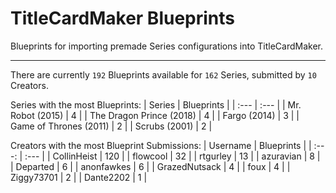 # TitleCardMaker Blueprints

Blueprints for importing premade Series configurations into TitleCardMaker.

---

There are currently `192` Blueprints available for `162` Series, submitted by `10` Creators.

Series with the most Blueprints:
| Series | Blueprints |
| :--- | :--- |
| Mr. Robot (2015) | 4 |
| The Dragon Prince (2018) | 4 |
| Fargo (2014) | 3 |
| Game of Thrones (2011) | 2 |
| Scrubs (2001) | 2 |

Creators with the most Blueprint Submissions:
| Username | Blueprints |
| :---: | :--- |
| CollinHeist | 120 |
| flowcool | 32 |
| rtgurley | 13 |
| azuravian | 8 |
| Departed | 6 |
| anonfawkes | 6 |
| GrazedNutsack | 4 |
| foux | 4 |
| Ziggy73701 | 2 |
| Dante2202 | 1 |
